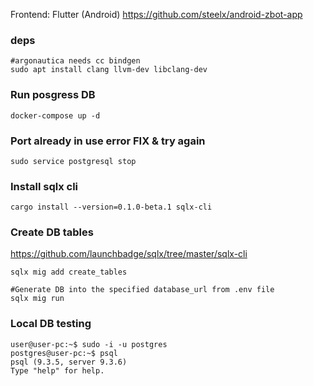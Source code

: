 
Frontend:
Flutter (Android) https://github.com/steelx/android-zbot-app

### deps
```
#argonautica needs cc bindgen
sudo apt install clang llvm-dev libclang-dev
```

### Run posgress DB
```
docker-compose up -d
```

### Port already in use error FIX & try again
```
sudo service postgresql stop
```


### Install sqlx cli
```
cargo install --version=0.1.0-beta.1 sqlx-cli
```


### Create DB tables
https://github.com/launchbadge/sqlx/tree/master/sqlx-cli
```
sqlx mig add create_tables

#Generate DB into the specified database_url from .env file
sqlx mig run
```


### Local DB testing
```
user@user-pc:~$ sudo -i -u postgres
postgres@user-pc:~$ psql
psql (9.3.5, server 9.3.6)
Type "help" for help.
```
